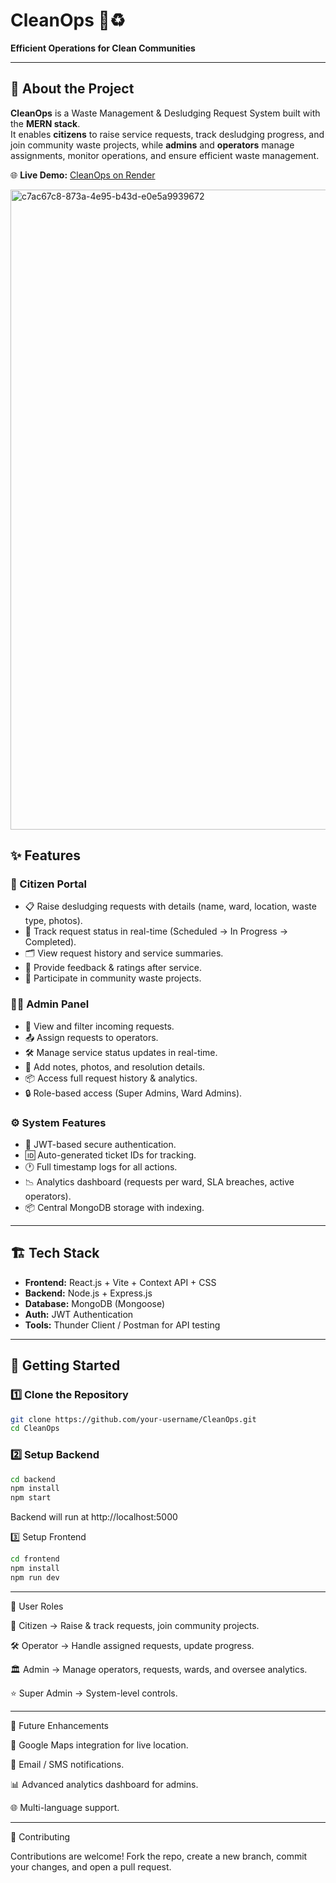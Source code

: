 # CleanOps 🚛♻️  
**Efficient Operations for Clean Communities**

---

## 📖 About the Project
**CleanOps** is a Waste Management & Desludging Request System built with the **MERN stack**.  
It enables **citizens** to raise service requests, track desludging progress, and join community waste projects, while **admins** and **operators** manage assignments, monitor operations, and ensure efficient waste management.  

🌐 **Live Demo:** [CleanOps on Render](https://cleanops-efficient-operations-for-clean.onrender.com/)

<img width="1536" height="1024" alt="c7ac67c8-873a-4e95-b43d-e0e5a9939672" src="https://github.com/user-attachments/assets/71374076-2ce4-483a-a8ef-dc34e90ec742" />

## ✨ Features

### 👥 Citizen Portal
- 📋 Raise desludging requests with details (name, ward, location, waste type, photos).  
- 📱 Track request status in real-time (Scheduled → In Progress → Completed).  
- 🗂️ View request history and service summaries.  
- 📨 Provide feedback & ratings after service.  
- 📢 Participate in community waste projects.  

### 🧑‍💼 Admin Panel
- 📃 View and filter incoming requests.  
- 📤 Assign requests to operators.  
- 🛠️ Manage service status updates in real-time.  
- 📝 Add notes, photos, and resolution details.  
- 📦 Access full request history & analytics.  
- 🔒 Role-based access (Super Admins, Ward Admins).  

### ⚙️ System Features
- 🔐 JWT-based secure authentication.  
- 🆔 Auto-generated ticket IDs for tracking.  
- 🕐 Full timestamp logs for all actions.  
- 📉 Analytics dashboard (requests per ward, SLA breaches, active operators).  
- 📦 Central MongoDB storage with indexing.  

---

## 🏗️ Tech Stack
- **Frontend:** React.js + Vite + Context API + CSS  
- **Backend:** Node.js + Express.js  
- **Database:** MongoDB (Mongoose)  
- **Auth:** JWT Authentication  
- **Tools:** Thunder Client / Postman for API testing  

---

## 🚀 Getting Started

### 1️⃣ Clone the Repository
```bash
git clone https://github.com/your-username/CleanOps.git
cd CleanOps

```

### 2️⃣ Setup Backend
```bash
cd backend
npm install
npm start
```
Backend will run at http://localhost:5000

3️⃣ Setup Frontend
```bash
cd frontend
npm install
npm run dev
```

---

🔑 User Roles

👤 Citizen → Raise & track requests, join community projects.

🛠️ Operator → Handle assigned requests, update progress.

🏛️ Admin → Manage operators, requests, wards, and oversee analytics.

⭐ Super Admin → System-level controls.

---

🎯 Future Enhancements

📍 Google Maps integration for live location.

🔔 Email / SMS notifications.

📊 Advanced analytics dashboard for admins.

🌐 Multi-language support.

---

🤝 Contributing

Contributions are welcome!
Fork the repo, create a new branch, commit your changes, and open a pull request.

